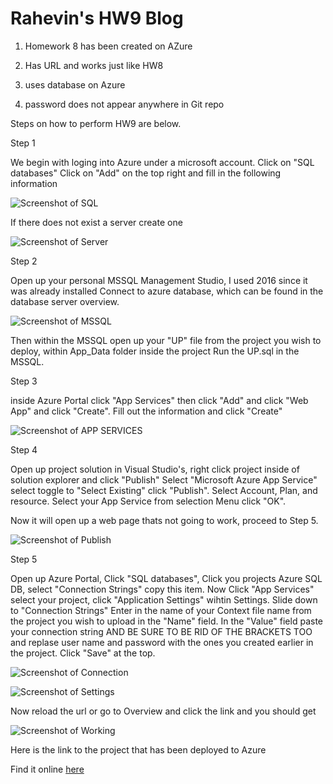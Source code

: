 # Rahevin's HW9 Blog

1) Homework 8 has been created on AZure

2) Has URL and works just like HW8

3) uses database on Azure

4) password does not appear anywhere in Git repo

Steps on how to perform HW9 are below.

Step 1

We begin with loging into Azure under a microsoft account.
Click on "SQL databases"
Click on "Add" on the top right and fill in the following information

![Screenshot of SQL](1.PNG)

If there does not exist a server create one

![Screenshot of Server](2.PNG)

Step 2

Open up your personal MSSQL Management Studio, I used 2016 since it was already installed
Connect to azure database, which can be found in the database server overview.

![Screenshot of MSSQL](3.PNG)

Then within the MSSQL open up your "UP" file from the project you wish to deploy, within App_Data folder inside the project
Run the UP.sql in the MSSQL.

Step 3

inside Azure Portal click "App Services" then click "Add" and click "Web App" and click "Create". Fill out the information and click "Create"

![Screenshot of APP SERVICES](4.PNG)

Step 4

Open up project solution in Visual Studio's, right click project inside of solution explorer and click "Publish" Select "Microsoft Azure App Service" select toggle to "Select Existing" click "Publish". Select Account, Plan, and resource. Select your App Service from selection Menu click "OK". 

Now it will open up a web page thats not going to work, proceed to Step 5.

![Screenshot of Publish](5.PNG)

Step 5

Open up Azure Portal, Click "SQL databases", Click you projects Azure SQL DB, select "Connection Strings" copy this item. Now Click "App Services" select your project, click "Application Settings" wihtin Settings. Slide down to "Connection Strings" Enter in the name of your Context file name from the project you wish to upload in the "Name" field. In the "Value" field paste your connection string AND BE SURE TO BE RID OF THE BRACKETS TOO and replase user name and password with the ones you created earlier in the project. Click "Save" at the top.

![Screenshot of Connection](6.PNG)

![Screenshot of Settings](7.PNG)

Now reload the url or go to Overview and click the link and you should get

![Screenshot of Working](8.PNG)

Here is the link to the project that has been deployed to Azure

Find it online [here](http://rahevinhw9.azurewebsites.net)

